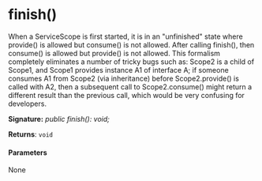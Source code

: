 # finish()



When a ServiceScope is first started, it is in an "unfinished" state where provide() is allowed but consume() is not allowed. After calling finish(), then consume() is allowed but provide() is not allowed. This formalism completely eliminates a number of tricky bugs such as: Scope2 is a child of Scope1, and Scope1 provides instance A1 of interface A; if someone consumes A1 from Scope2 (via inheritance) before Scope2.provide() is called with A2, then a subsequent call to Scope2.consume() might return a different result than the previous call, which would be very confusing for developers.

**Signature:** _public finish(): void;_

**Returns**: `void`





#### Parameters
None


